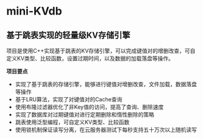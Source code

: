 # mini-KVdb

## 基于跳表实现的轻量级KV存储引擎

项目是使用C++实现基于跳表的KV存储引擎，可以完成键值对的增删改查，可自定义KV类型、比较函数，设置过期时间，以及数据的加载落盘等操作。

**项目要点**

- 实现了基于跳表的存储引擎，能够进行键值对增删改查，文件加载，数据落盘等操作
- 基于LRU算法，实现了对键值对的Cache查询
- 使用布隆过滤器优化了非Key值的访问，提高了查询、删除速度
- 实现了数据库对过期键值对进行定期删除和惰性删除的策略
- 跳表使用泛型编程，可自定义KV类型、比较函数
- 使用锁机制保证读写分离，在云服务器测试下每秒支持五十万次以上随机读写
